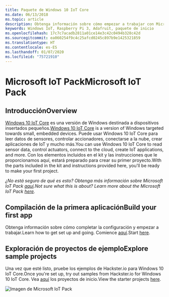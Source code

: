 ```yaml
---
title: Paquete de Windows 10 IoT Core
ms.date: 06/13/2018
ms.topic: article
description: Obtenga información sobre cómo empezar a trabajar con Microsoft IoT Pack.
keywords: Windows IoT, Raspberry Pi 3, Adafruit, paquete de inicio
ms.openlocfilehash: 17c7c7acadb2811a01ce14e3c42c0494b328c42d
ms.sourcegitcommit: ea060254f9c4c25afcd0245c897b9e1425321859
ms.translationtype: HT
ms.contentlocale: es-ES
ms.lasthandoff: 01/07/2020
ms.locfileid: "75721910"
---
```

# <a name="microsoft-iot-pack"></a><span data-ttu-id="abf93-104">Microsoft IoT Pack</span><span class="sxs-lookup"><span data-stu-id="abf93-104">Microsoft IoT Pack</span></span>

## <a name="overview"></a><span data-ttu-id="abf93-105">Introducción</span><span class="sxs-lookup"><span data-stu-id="abf93-105">Overview</span></span>
<span data-ttu-id="abf93-106">[Windows 10 IoT Core](../windows-iot-core.md) es una versión de Windows destinada a dispositivos insertados pequeños.</span><span class="sxs-lookup"><span data-stu-id="abf93-106">[Windows 10 IoT Core](../windows-iot-core.md) is a version of Windows targeted towards small, embedded devices.</span></span> <span data-ttu-id="abf93-107">Puede usar Windows 10 IoT Core para leer datos de sensores, controlar accionadores, conectarse a la nube, crear aplicaciones de IoT y mucho más.</span><span class="sxs-lookup"><span data-stu-id="abf93-107">You can use Windows 10 IoT Core to read sensor data, control actuators, connect to the cloud, create IoT applications, and more.</span></span> <span data-ttu-id="abf93-108">Con los elementos incluidos en el kit y las instrucciones que le proporcionamos aquí, estará preparado para crear su primer proyecto.</span><span class="sxs-lookup"><span data-stu-id="abf93-108">With the parts included in the kit and instructions provided here, you'll be ready to make your first project.</span></span>

<span data-ttu-id="abf93-109">_¿No está seguro de qué es esto? Obtenga más información sobre Microsoft IoT Pack [aquí](https://www.adafruit.com/windows10iotpi2)._</span><span class="sxs-lookup"><span data-stu-id="abf93-109">_Not sure what this is about? Learn more about the Microsoft IoT Pack [here](https://www.adafruit.com/windows10iotpi2)._</span></span>

## <a name="build-your-first-app"></a><span data-ttu-id="abf93-110">Compilación de la primera aplicación</span><span class="sxs-lookup"><span data-stu-id="abf93-110">Build your first app</span></span>

<span data-ttu-id="abf93-111">Obtenga información sobre cómo completar la configuración y empezar a trabajar.</span><span class="sxs-lookup"><span data-stu-id="abf93-111">Learn how to get set up and going.</span></span> <span data-ttu-id="abf93-112">Comience [aquí](https://docs.microsoft.com/windows/iot-core/tutorials/quickstarter/devicesetup#using-the-iot-dashboard-raspberry-pi-minnowboard-nxp).</span><span class="sxs-lookup"><span data-stu-id="abf93-112">Start [here](https://docs.microsoft.com/windows/iot-core/tutorials/quickstarter/devicesetup#using-the-iot-dashboard-raspberry-pi-minnowboard-nxp).</span></span>

## <a name="explore-sample-projects"></a><span data-ttu-id="abf93-113">Exploración de proyectos de ejemplo</span><span class="sxs-lookup"><span data-stu-id="abf93-113">Explore sample projects</span></span>

<span data-ttu-id="abf93-114">Una vez que esté listo, pruebe los ejemplos de Hackster.io para Windows 10 IoT Core.</span><span class="sxs-lookup"><span data-stu-id="abf93-114">Once you're set up, try out samples from Hackster.io for Windows 10 IoT Core.</span></span> <span data-ttu-id="abf93-115">Vea [aquí](https://github.com/ms-iot/adafruitsample/blob/master/README.md) los proyectos de inicio.</span><span class="sxs-lookup"><span data-stu-id="abf93-115">View the starter projects [here](https://github.com/ms-iot/adafruitsample/blob/master/README.md).</span></span>

![Imagen de Microsoft IoT Pack](../media/adafruitkit/pack.jpg)

